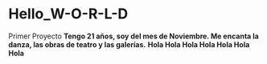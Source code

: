 # Hello_W-O-R-L-D
Primer Proyecto
**Tengo 21 años, soy del mes de Noviembre. Me encanta la danza, las obras de teatro y las galerías.**
**Hola Hola Hola Hola Hola Hola Hola**